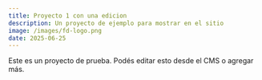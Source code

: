 ```yaml
---
title: Proyecto 1 con una edicion
description: Un proyecto de ejemplo para mostrar en el sitio
image: /images/fd-logo.png
date: 2025-06-25
---
```


Este es un proyecto de prueba. Podés editar esto desde el CMS o agregar más.
